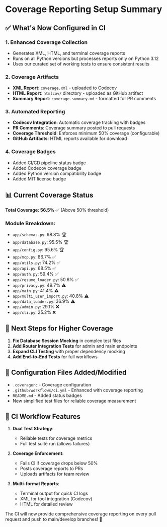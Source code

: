 # Coverage Reporting Setup Summary

## ✅ What's Now Configured in CI

### 1. **Enhanced Coverage Collection**
- Generates XML, HTML, and terminal coverage reports
- Runs on all Python versions but processes reports only on Python 3.12
- Uses our curated set of working tests to ensure consistent results

### 2. **Coverage Artifacts**
- **XML Report**: `coverage.xml` - uploaded to Codecov
- **HTML Report**: `htmlcov/` directory - uploaded as GitHub artifact
- **Summary Report**: `coverage-summary.md` - formatted for PR comments

### 3. **Automated Reporting**
- **Codecov Integration**: Automatic coverage tracking with badges
- **PR Comments**: Coverage summary posted to pull requests
- **Coverage Threshold**: Enforces minimum 50% coverage (configurable)
- **GitHub Artifacts**: HTML reports available for download

### 4. **Coverage Badges**
- Added CI/CD pipeline status badge
- Added Codecov coverage badge
- Added Python version compatibility badge
- Added MIT license badge

## 📊 Current Coverage Status

**Total Coverage: 56.5%** ✅ (Above 50% threshold)

### Module Breakdown:
- `app/schemas.py`: 98.8% 🏆
- `app/database.py`: 95.5% 🏆
- `app/config.py`: 95.6% 🏆
- `app/mcp.py`: 86.7% ✅
- `app/utils.py`: 74.2% ✅
- `app/api.py`: 68.5% ✅
- `app/auth.py`: 59.4% ✅
- `app/resume_loader.py`: 50.6% ✅
- `app/privacy.py`: 49.7% ⚠️
- `app/main.py`: 41.4% ⚠️
- `app/multi_user_import.py`: 40.8% ⚠️
- `app/data_loader.py`: 36.9% ⚠️
- `app/admin.py`: 29.1% ❌
- `app/cli.py`: 25.2% ❌

## 🎯 Next Steps for Higher Coverage

1. **Fix Database Session Mocking** in complex test files
2. **Add Router Integration Tests** for admin and main endpoints
3. **Expand CLI Testing** with proper dependency mocking
4. **Add End-to-End Tests** for full workflows

## 🔧 Configuration Files Added/Modified

- `.coveragerc` - Coverage configuration
- `.github/workflows/ci.yml` - Enhanced with coverage reporting
- `README.md` - Added status badges
- New simplified test files for reliable coverage measurement

## 🚀 CI Workflow Features

1. **Dual Test Strategy**:
   - Reliable tests for coverage metrics
   - Full test suite run (allows failures)

2. **Coverage Enforcement**:
   - Fails CI if coverage drops below 50%
   - Posts coverage reports to PRs
   - Uploads artifacts for team review

3. **Multi-format Reports**:
   - Terminal output for quick CI logs
   - XML for tool integration (Codecov)
   - HTML for detailed review

The CI will now provide comprehensive coverage reporting on every pull request and push to main/develop branches! 🎉
